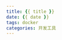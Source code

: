 ```yaml
---
title: {{ title }}
date: {{ date }}
tags: docker
categories: 开发工具
---
```

<meta name="referrer" content="no-referrer"/>

